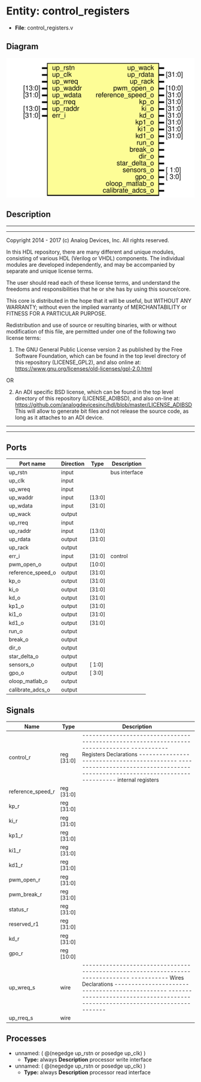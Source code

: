 # Entity: control_registers

- **File**: control_registers.v
## Diagram

![Diagram](control_registers.svg "Diagram")
## Description

 ***************************************************************************
 ***************************************************************************
 Copyright 2014 - 2017 (c) Analog Devices, Inc. All rights reserved.

 In this HDL repository, there are many different and unique modules, consisting
 of various HDL (Verilog or VHDL) components. The individual modules are
 developed independently, and may be accompanied by separate and unique license
 terms.

 The user should read each of these license terms, and understand the
 freedoms and responsibilities that he or she has by using this source/core.

 This core is distributed in the hope that it will be useful, but WITHOUT ANY
 WARRANTY; without even the implied warranty of MERCHANTABILITY or FITNESS FOR
 A PARTICULAR PURPOSE.

 Redistribution and use of source or resulting binaries, with or without modification
 of this file, are permitted under one of the following two license terms:

   1. The GNU General Public License version 2 as published by the
      Free Software Foundation, which can be found in the top level directory
      of this repository (LICENSE_GPL2), and also online at:
      <https://www.gnu.org/licenses/old-licenses/gpl-2.0.html>

 OR

   2. An ADI specific BSD license, which can be found in the top level directory
      of this repository (LICENSE_ADIBSD), and also on-line at:
      https://github.com/analogdevicesinc/hdl/blob/master/LICENSE_ADIBSD
      This will allow to generate bit files and not release the source code,
      as long as it attaches to an ADI device.

 ***************************************************************************
 ***************************************************************************

## Ports

| Port name         | Direction | Type   | Description   |
| ----------------- | --------- | ------ | ------------- |
| up_rstn           | input     |        | bus interface |
| up_clk            | input     |        |               |
| up_wreq           | input     |        |               |
| up_waddr          | input     | [13:0] |               |
| up_wdata          | input     | [31:0] |               |
| up_wack           | output    |        |               |
| up_rreq           | input     |        |               |
| up_raddr          | input     | [13:0] |               |
| up_rdata          | output    | [31:0] |               |
| up_rack           | output    |        |               |
| err_i             | input     | [31:0] | control       |
| pwm_open_o        | output    | [10:0] |               |
| reference_speed_o | output    | [31:0] |               |
| kp_o              | output    | [31:0] |               |
| ki_o              | output    | [31:0] |               |
| kd_o              | output    | [31:0] |               |
| kp1_o             | output    | [31:0] |               |
| ki1_o             | output    | [31:0] |               |
| kd1_o             | output    | [31:0] |               |
| run_o             | output    |        |               |
| break_o           | output    |        |               |
| dir_o             | output    |        |               |
| star_delta_o      | output    |        |               |
| sensors_o         | output    | [ 1:0] |               |
| gpo_o             | output    | [ 3:0] |               |
| oloop_matlab_o    | output    |        |               |
| calibrate_adcs_o  | output    |        |               |
## Signals

| Name              | Type       | Description                                                                                                                                                                                                                                                      |
| ----------------- | ---------- | ---------------------------------------------------------------------------------------------------------------------------------------------------------------------------------------------------------------------------------------------------------------- |
| control_r         | reg [31:0] | ------------------------------------------------------------------------------ ----------- Registers Declarations ------------------------------------------- ------------------------------------------------------------------------------ internal registers  |
| reference_speed_r | reg [31:0] |                                                                                                                                                                                                                                                                  |
| kp_r              | reg [31:0] |                                                                                                                                                                                                                                                                  |
| ki_r              | reg [31:0] |                                                                                                                                                                                                                                                                  |
| kp1_r             | reg [31:0] |                                                                                                                                                                                                                                                                  |
| ki1_r             | reg [31:0] |                                                                                                                                                                                                                                                                  |
| kd1_r             | reg [31:0] |                                                                                                                                                                                                                                                                  |
| pwm_open_r        | reg [31:0] |                                                                                                                                                                                                                                                                  |
| pwm_break_r       | reg [31:0] |                                                                                                                                                                                                                                                                  |
| status_r          | reg [31:0] |                                                                                                                                                                                                                                                                  |
| reserved_r1       | reg [31:0] |                                                                                                                                                                                                                                                                  |
| kd_r              | reg [31:0] |                                                                                                                                                                                                                                                                  |
| gpo_r             | reg [10:0] |                                                                                                                                                                                                                                                                  |
| up_wreq_s         | wire       | ------------------------------------------------------------------------------ ----------- Wires Declarations ----------------------------------------------- ------------------------------------------------------------------------------                     |
| up_rreq_s         | wire       |                                                                                                                                                                                                                                                                  |
## Processes
- unnamed: ( @(negedge up_rstn or posedge up_clk) )
  - **Type:** always
**Description**
 processor write interface 
- unnamed: ( @(negedge up_rstn or posedge up_clk) )
  - **Type:** always
**Description**
 processor read interface 
